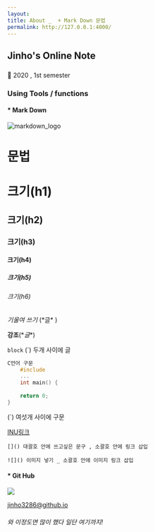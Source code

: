 ```yaml
---
layout: 
title: About _  + Mark Down 문법
permalink: http://127.0.0.1:4000/
---
```


## Jinho's Online Note



### 

:articulated_lorry:  2020 , 1st semester

###  Using Tools / functions





#### * Mark Down



![markdown_logo](https://raw.github.com/dcurtis/markdown-mark/master/png/208x128.png)



# 문법



# 크기(h1)

## 크기(h2)

### 크기(h3)

#### 크기(h4)

##### 크기(h5)

###### 크기(h6)



*기울여 쓰기*  (\*글* )

**강조**(\**글**)

`block`  (`) 두개 사이에 글

```c
C언어 구문 
    #include
    ...
    int main() {
    
    return 0;
}
```

(`) 여섯개 사이에 구문



[INU링크](http://cyber.inu.ac.kr/)

`[]() 대괄호 안에 쓰고싶은 문구 , 소괄호 안에 링크 삽입`

`![]() 이미지 넣기 _ 소괄호 안에 이미지 링크 삽입`





#### * Git Hub

![](https://cdn.icon-icons.com/icons2/936/PNG/512/github-logo_icon-icons.com_73546.png)



[jinho3286@github.io](https://github.com/jinho3286/jinho3286.github.io)







###### 와 이정도면 많이 했다 일단 여기까지!